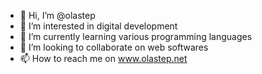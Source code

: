 - 👋 Hi, I’m @olastep
- 👀 I’m interested in digital development
- 🌱 I’m currently learning various programming languages
- 💞️ I’m looking to collaborate on web softwares
- 📫 How to reach me on www.olastep.net

<!---
olastep/olastep is a ✨ special ✨ repository because its `README.md` (this file) appears on your GitHub profile.
You can click the Preview link to take a look at your changes.
--->
